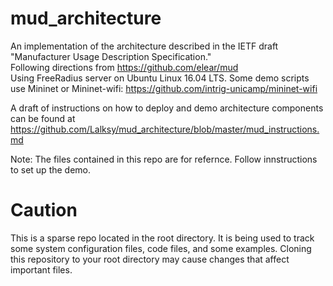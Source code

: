 # mud_architecture
An implementation of the architecture described in the IETF draft "Manufacturer Usage Description Specification."  
Following directions from https://github.com/elear/mud  
Using FreeRadius server on Ubuntu Linux 16.04 LTS. Some demo scripts use Mininet or Mininet-wifi:
https://github.com/intrig-unicamp/mininet-wifi

A draft of instructions on how to deploy and demo architecture components can be found at 
https://github.com/Lalksy/mud_architecture/blob/master/mud_instructions.md

Note: The files contained in this repo are for refernce. Follow innstructions to set up the demo. 

# Caution
This is a sparse repo located in the root directory. It is being used to track some system configuration files,
code files, and some examples. Cloning this repository to your root directory may cause changes that affect 
important files.
